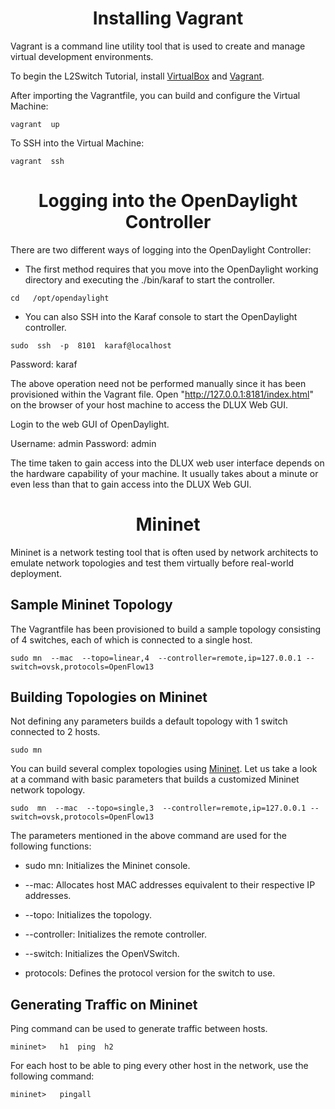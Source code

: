 <center><h1> Installing Vagrant</h1> </center>

Vagrant is a command line utility tool that is used to create and manage virtual development
environments.

To begin the L2Switch Tutorial, install [VirtualBox](https://www.virtualbox.org)  and
[Vagrant](http://www.vagrantup.com).

After importing the Vagrantfile, you can build and configure the Virtual Machine:

`vagrant  up`

To SSH into the Virtual Machine:

`vagrant  ssh`

<center><h1> Logging into the OpenDaylight Controller</h1> </center>

There are two different ways of logging into the OpenDaylight Controller:

* The first method requires that you move into the OpenDaylight working directory and executing the
./bin/karaf to start the controller.

`cd   /opt/opendaylight`

* You can also SSH into the Karaf console to start the OpenDaylight controller.

`sudo  ssh  -p  8101  karaf@localhost`

Password: karaf

The above operation need not be performed manually since it has been provisioned within the Vagrant
file. Open "http://127.0.0.1:8181/index.html" on the browser of your host machine to access the
DLUX Web GUI.

Login to the web GUI of OpenDaylight.

Username: admin
Password: admin

The time taken to gain access into the DLUX web user interface depends on the hardware capability
of your machine. It usually takes about a minute or even less than that to gain access into the DLUX
Web GUI.

<h1> <center>Mininet</h1> </center>

Mininet is a network testing tool that is often used by network architects to emulate network
topologies and test them virtually before real-world deployment.

## Sample Mininet Topology

The Vagrantfile has been provisioned to build a sample topology consisting of 4 switches, each of
which is connected to a single host.

`sudo mn  --mac  --topo=linear,4  --controller=remote,ip=127.0.0.1 --switch=ovsk,protocols=OpenFlow13`

## Building Topologies on Mininet

Not defining any parameters builds a default topology with 1 switch connected to 2 hosts.

`sudo mn`

You can build several complex topologies using [Mininet](http://mininet.org/walkthrough/).
Let us take a look at a command with basic parameters that builds a customized Mininet network
topology.

`sudo  mn  --mac  --topo=single,3  --controller=remote,ip=127.0.0.1 --switch=ovsk,protocols=OpenFlow13`

The parameters mentioned in the above command are used for the following functions:

* sudo mn: Initializes the Mininet console.

* --mac: Allocates host MAC addresses equivalent to their respective IP addresses.

* --topo: Initializes the topology.

* --controller: Initializes the remote controller.

* --switch: Initializes the OpenVSwitch.

* protocols: Defines the protocol version for the switch to use.

## Generating Traffic on Mininet

Ping command can be used to generate traffic between hosts.

`mininet>   h1  ping  h2`

For each host to be able to ping every other host in the network, use the following command:

`mininet>   pingall`

